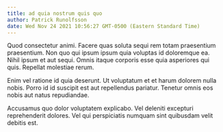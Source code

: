 ```yaml
---
title: ad quia nostrum quis quo
author: Patrick Runolfsson
date: Wed Nov 24 2021 10:56:27 GMT-0500 (Eastern Standard Time)
---
```

Quod consectetur animi. Facere quas soluta sequi rem totam praesentium praesentium. Non quo qui ipsum ipsum quia voluptas id doloremque ea. Nihil ipsum et aut sequi. Omnis itaque corporis esse quia asperiores qui quis. Repellat molestiae rerum.

 Enim vel ratione id quia deserunt. Ut voluptatum et et harum dolorem nulla nobis. Porro id id suscipit est aut repellendus pariatur. Tenetur omnis eos nobis aut natus repudiandae.

 Accusamus quo dolor voluptatem explicabo. Vel deleniti excepturi reprehenderit dolores. Vel qui perspiciatis numquam sint quibusdam velit debitis est.